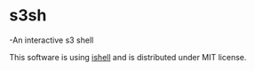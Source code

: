 # s3sh

-An interactive s3 shell

This software is using [ishell](https://github.com/abiosoft/ishell) and is distributed under MIT license.


